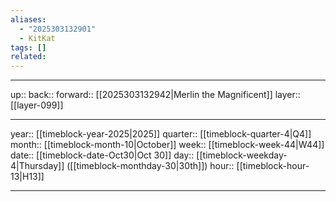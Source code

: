 ```yaml
---
aliases:
  - "2025303132901"
  - KitKat
tags: []
related:
---
```




***

up:: 
back:: 
forward:: [[2025303132942|Merlin the Magnificent]]
layer:: [[layer-099]]

***

year:: [[timeblock-year-2025|2025]]
quarter:: [[timeblock-quarter-4|Q4]]
month:: [[timeblock-month-10|October]]
week:: [[timeblock-week-44|W44]]
date:: [[timeblock-date-Oct30|Oct 30]]
day:: [[timeblock-weekday-4|Thursday]] ([[timeblock-monthday-30|30th]])
hour:: [[timeblock-hour-13|H13]]

***
